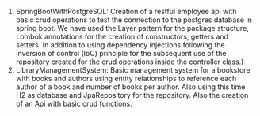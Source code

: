 1) SpringBootWithPostgreSQL:
   Creation of a restful employee api with basic crud operations to test the connection to the postgres database in spring boot.
   We have used the Layer pattern for the package structure, Lombok annotations for the creation of constructors, getters and setters. 
   In addition to using dependency injections following the inversion of control (IoC) principle for the subsequent use of the repository 
   created for the crud operations inside the controller class.)
2) LibraryManagementSystem:
   Basic management system for a bookstore with books and authors using entity relationships to reference each author of a book and number 
   of books per author. Also using this time H2 as database and JpaRepository for the repository. Also the creation of an Api with basic 
   crud functions. 
